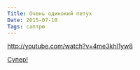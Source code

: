 ```yaml
---
Title: Очень одинокий петух
Date: 2015-07-10
Tags: саптрю
---
```


http://youtube.com/watch?v=4me3khl1yw8

[Супер!](http://www.coolconnections.ru/ru/projects/398/titles/4114)